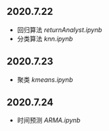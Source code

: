 ## 2020.7.22
* 回归算法
*returnAnalyst.ipynb*
* 分类算法
*knn.ipynb*

## 2020.7.23 
* 聚类
*kmeans.ipynb*

## 2020.7.24
* 时间预测
*ARMA.ipynb*

